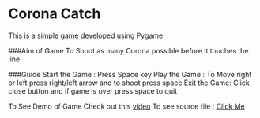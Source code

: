 # Corona Catch

This is a simple game developed using Pygame.

###Aim of Game
To Shoot as many Corona possible before it touches the line 

###Guide 
Start the Game : Press Space key
Play the Game : To Move right or left press right/left arrow and to shoot press space
Exit the Game: Click close button and if game is over press space to quit

To See Demo of Game Check out this [video](https://drive.google.com/file/d/1EOg4GYrwg38h3afPlo4gIouLQej3mOCo/view?usp=sharing)
To see source file : [Click Me](https://github.com/swati-gwc/Corona_Catch/blob/master/main.py)

